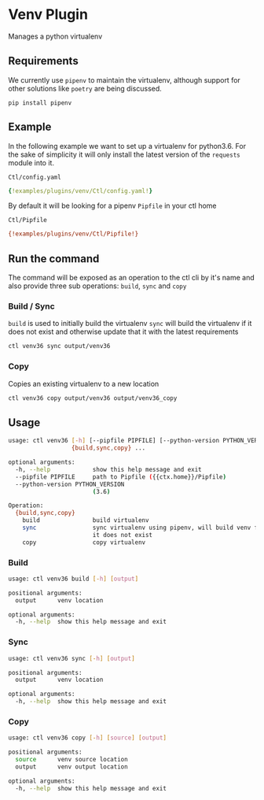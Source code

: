 # Venv Plugin

Manages a python virtualenv 

## Requirements

We currently use `pipenv` to maintain the virtualenv, although support for other solutions like `poetry` are being discussed.

```
pip install pipenv
```

## Example

In the following example we want to set up a virtualenv for python3.6. For the sake of simplicity it will only install the latest version of the `requests` module into it.

`Ctl/config.yaml`

```yaml
{!examples/plugins/venv/Ctl/config.yaml!}
```

By default it will be looking for a pipenv `Pipfile` in your ctl home

`Ctl/Pipfile`

```ini
{!examples/plugins/venv/Ctl/Pipfile!}
```

## Run the command

The command will be exposed as an operation to the ctl cli by it's name and also provide three sub operations: `build`, `sync` and `copy`

### Build / Sync

`build` is used to initially build the virtualenv
`sync` will build the virtualenv if it does not exist and otherwise update that it with the latest requirements

```sh
ctl venv36 sync output/venv36
```

### Copy

Copies an existing virtualenv to a new location

```sh
ctl venv36 copy output/venv36 output/venv36_copy
```

## Usage

```sh
usage: ctl venv36 [-h] [--pipfile PIPFILE] [--python-version PYTHON_VERSION]
                  {build,sync,copy} ...

optional arguments:
  -h, --help            show this help message and exit
  --pipfile PIPFILE     path to Pipfile ({{ctx.home}}/Pipfile)
  --python-version PYTHON_VERSION
                        (3.6)

Operation:
  {build,sync,copy}
    build               build virtualenv
    sync                sync virtualenv using pipenv, will build venv first if
                        it does not exist
    copy                copy virtualenv
```

### Build

```sh
usage: ctl venv36 build [-h] [output]

positional arguments:
  output      venv location

optional arguments:
  -h, --help  show this help message and exit
```

### Sync

```sh
usage: ctl venv36 sync [-h] [output]

positional arguments:
  output      venv location

optional arguments:
  -h, --help  show this help message and exit
```

### Copy

```sh
usage: ctl venv36 copy [-h] [source] [output]

positional arguments:
  source      venv source location
  output      venv output location

optional arguments:
  -h, --help  show this help message and exit
```
